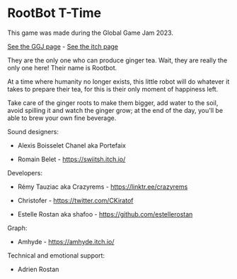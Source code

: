 # RootBot T-Time

This game was made during the Global Game Jam 2023.

[See the GGJ page](https://globalgamejam.org/2023/games/rootbot-t-time-5) - [See the itch page](https://gingertea-m.itch.io/t-time)

They are the only one who can produce ginger tea. Wait, they are really the only one here! Their name is Rootbot.

At a time where humanity no longer exists, this little robot will do whatever it takes to prepare their tea, for this is their only moment of happiness left.

Take care of the ginger roots to make them bigger, add water to the soil, avoid spilling it and watch the ginger grow; at the end of the day, you'll be able to brew your own fine beverage.

Sound designers:

- Alexis Boisselet Chanel aka Portefaix

- Romain Belet - https://swiitsh.itch.io/

Developers:

- Rémy Tauziac aka Crazyrems - https://linktr.ee/crazyrems

- Christofer - https://twitter.com/CKiratof

- Estelle Rostan aka shafoo - https://github.com/estellerostan

Graph:

- Amhyde - https://amhyde.itch.io/

Technical and emotional support:

- Adrien Rostan
